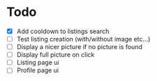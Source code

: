 # Todo

- [x] Add cooldown to listings search
- [ ] Test listing creation (with/without image etc...)
- [ ] Display a nicer picture if no picture is found
- [ ] Display full picture on click
- [ ] Listing page ui
- [ ] Profile page ui

